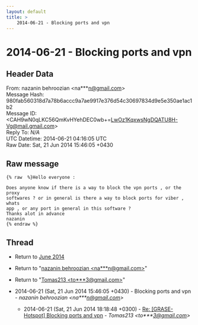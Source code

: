 ```yaml
---
layout: default
title: >
    2014-06-21 - Blocking ports and vpn
---
```


# 2014-06-21 - Blocking ports and vpn

## Header Data

From: nazanin behroozian \<na***n@gmail.com\><br>
Message Hash: 980fab560318d7a78b6accc9a7ae9917e376d54c30697834d9e5e350ae1ac1b2<br>
Message ID: \<CAH9wN0qLKC56QmKvHYehDEC0wb+=LwOz1KqxwsNgDQATU8H-Vg@mail.gmail.com\><br>
Reply To: _N/A_<br>
UTC Datetime: 2014-06-21 04:16:05 UTC<br>
Raw Date: Sat, 21 Jun 2014 15:46:05 +0430<br>

## Raw message

```
{% raw  %}Hello everyone :

Does anyone know if there is a way to block the vpn ports , or the proxy
softwares ? or in general is there a way to block ports for viber , whats
app , or any port in general in this software ?
Thanks alot in advance
nazanin
{% endraw %}
```

## Thread

+ Return to [June 2014](/archive/2014/06)

+ Return to "[nazanin behroozian <na***n<span>@</span>gmail.com>](/authors/na___n_at_gmail_com)"
+ Return to "[Tomas213 <to***3<span>@</span>gmail.com>](/authors/to___3_at_gmail_com)"

+ 2014-06-21 (Sat, 21 Jun 2014 15:46:05 +0430) - Blocking ports and vpn - _nazanin behroozian \<na***n@gmail.com\>_
  + 2014-06-21 (Sat, 21 Jun 2014 18:18:48 +0300) - [Re: [GRASE-Hotspot] Blocking ports and vpn](/archive/2014/06/c1992c8b5f1aac2ef8946599650b1d00d59ba8e1dea00da684770a456d0a76af) - _Tomas213 \<to***3@gmail.com\>_

